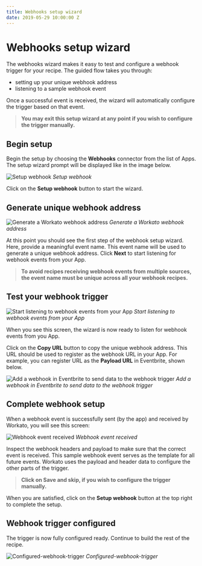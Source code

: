 ```yaml
---
title: Webhooks setup wizard
date: 2019-05-29 10:00:00 Z
---
```


# Webhooks setup wizard

The webhooks wizard makes it easy to test and configure a webhook trigger for your recipe. The guided flow takes you through:
* setting up your unique webhook address
* listening to a sample webhook event

Once a successful event is received, the wizard will automatically configure the trigger based on that event.

> **You may exit this setup wizard at any point if you wish to configure the trigger manually.**

## Begin setup

Begin the setup by choosing the **Webhooks** connector from the list of Apps. The setup wizard prompt will be displayed like in the image below.

![Setup webhook](~@img/webhooks/begin-setup.png)
*Setup webhook*

Click on the **Setup webhook** button to start the wizard.

## Generate unique webhook address

![Generate a Workato webhook address](~@img/webhooks/generating-webhook-address.gif)
*Generate a Workato webhook address*

At this point you should see the first step of the webhook setup wizard. Here, provide a meaningful event name. This event name will be used to generate a unique webhook address. Click **Next** to start listening for webhook events from your App.

> **To avoid recipes receiving webhook events from multiple sources, the event name must be unique across all your webhook recipes.**

## Test your webhook trigger

![Start listening to webhook events from your App](~@img/webhooks/webhook-listening-for-event.png)
*Start listening to webhook events from your App*

When you see this screen, the wizard is now ready to listen for webhook events from you App.

Click on the **Copy URL** button to copy the unique webhook address. This URL should be used to register as the webhook URL in your App. For example, you can register URL as the **Payload URL** in Eventbrite, shown below.

![Add a webhook in Eventbrite to send data to the webhook trigger](~@img/webhooks/register-webhook-url.png)
*Add a webhook in Eventbrite to send data to the webhook trigger*

## Complete webhook setup

When a webhook event is successfully sent (by the app) and received by Workato, you will see this screen:

![Webhook event received](~@img/webhooks/webhook-event-received.png)
*Webhook event received*

Inspect the webhook headers and payload to make sure that the correct event is received. This sample webhook event serves as the template for all future events. Workato uses the payload and header data to configure the other parts of the trigger.

> **Click on Save and skip, if you wish to configure the trigger manually.**

When you are satisfied, click on the **Setup webhook** button at the top right to complete the setup.

## Webhook trigger configured

The trigger is now fully configured ready. Continue to build the rest of the recipe.

![Configured-webhook-trigger](~@img/webhooks/configured-webhook-trigger.png)
*Configured-webhook-trigger*
